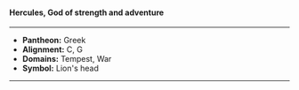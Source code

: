 #### Hercules, God of strength and adventure
___

- **Pantheon:** Greek
- **Alignment:** C, G
- **Domains:** Tempest, War
- **Symbol:** Lion's head
___
